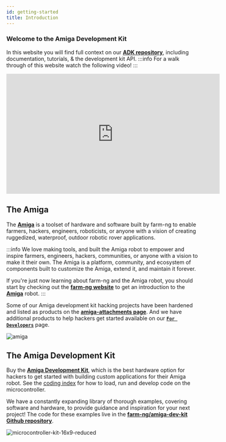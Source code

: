 ```yaml
---
id: getting-started
title: Introduction
---
```


### Welcome to the Amiga Development Kit

In this website you will find full context on our
[**ADK repository**](https://github.com/farm-ng/amiga-dev-kit), including documentation, tutorials, & the development kit API.
:::info
For a walk through of this website watch the following video!
:::
<iframe width="560" height="315" src="https://www.youtube.com/embed/E-KLkQRhuyU?list=PLWQmpzk0y9NDXFKSwvCjYtRL8QNWfK4ND" title="SDK Tutorial v1" frameborder="0" allow="accelerometer; autoplay; clipboard-write; encrypted-media; gyroscope; picture-in-picture; web-share" allowfullscreen></iframe>

## The Amiga

The [**Amiga**](https://farm-ng.com/products/la-maquina-amiga) is a toolset of hardware and software built by farm-ng to enable farmers, hackers, engineers, roboticists, or anyone with a vision of creating ruggedized, waterproof, outdoor robotic rover applications.

:::info
We love making tools, and built the Amiga robot to empower and inspire farmers, engineers, hackers, communities, or anyone with a vision to make it their own.
The Amiga is a platform, community, and ecosystem of components built to customize the Amiga, extend it, and maintain it forever.

If you're just now learning about farm-ng and the Amiga robot, you should start by checking out the [**farm-ng website**](https://farm-ng.com/) to get an introduction to the [**Amiga**](https://farm-ng.com/products/la-maquina-amiga) robot.
:::

Some of our Amiga development kit hacking projects have been hardened and listed as products on the [**amiga-attachments page**](https://farm-ng.com/collections/amiga-attachments). And we have additional products to help hackers get started available on our [**`For Developers`**](https://farm-ng.com/collections/for-developers) page.

![amiga](https://user-images.githubusercontent.com/53625197/187559379-b7b8fcf3-5fe7-4e14-aa47-fa0022f3801b.JPG)

## The Amiga Development Kit

Buy the [**Amiga Development Kit**](https://farm-ng.com/products/microcontroller-kit), which is the best hardware option for hackers to get started with building custom applications for their Amiga robot. See the [coding index](https://amiga.farm-ng.com/docs/#microcontroller-kit-overview) for how to load, run and develop code on the microcontroller.

We have a constantly expanding library of thorough examples, covering software and hardware,
to provide guidance and inspiration for your next project!
The code for these examples live in the [**farm-ng/amiga-dev-kit Github repository**](https://github.com/farm-ng/amiga-dev-kit).

![microcontroller-kit-16x9-reduced](https://user-images.githubusercontent.com/53625197/187550507-c52d2666-846c-47d5-a4c2-8685d184c3a6.jpg)

<!-- ## What is the Amiga?
(Components Overview)

## How the Amiga Works
(Communication Overview)

## Why CANBus?

## What do I need to start sending commands to the Amiga? -->
